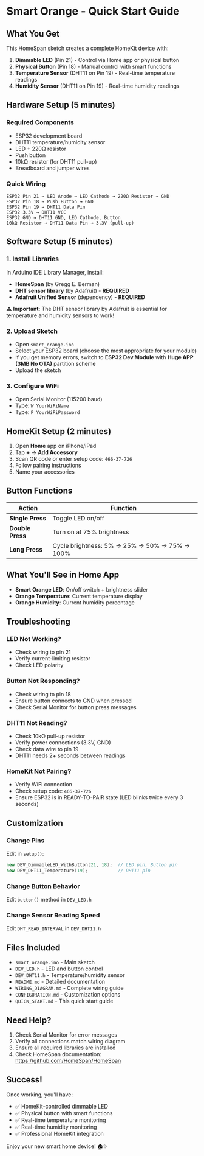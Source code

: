 # Smart Orange - Quick Start Guide

## What You Get

This HomeSpan sketch creates a complete HomeKit device with:

1. **Dimmable LED** (Pin 21) - Control via Home app or physical button
2. **Physical Button** (Pin 18) - Manual control with smart functions
3. **Temperature Sensor** (DHT11 on Pin 19) - Real-time temperature readings
4. **Humidity Sensor** (DHT11 on Pin 19) - Real-time humidity readings

## Hardware Setup (5 minutes)

### Required Components
- ESP32 development board
- DHT11 temperature/humidity sensor
- LED + 220Ω resistor
- Push button
- 10kΩ resistor (for DHT11 pull-up)
- Breadboard and jumper wires

### Quick Wiring
```
ESP32 Pin 21 → LED Anode → LED Cathode → 220Ω Resistor → GND
ESP32 Pin 18 → Push Button → GND
ESP32 Pin 19 → DHT11 Data Pin
ESP32 3.3V → DHT11 VCC
ESP32 GND → DHT11 GND, LED Cathode, Button
10kΩ Resistor → DHT11 Data Pin → 3.3V (pull-up)
```

## Software Setup (5 minutes)

### 1. Install Libraries
In Arduino IDE Library Manager, install:
- **HomeSpan** (by Gregg E. Berman)
- **DHT sensor library** (by Adafruit) - **REQUIRED**
- **Adafruit Unified Sensor** (dependency) - **REQUIRED**

**⚠️ Important**: The DHT sensor library by Adafruit is essential for temperature and humidity sensors to work!

### 2. Upload Sketch
- Open `smart_orange.ino`
- Select your ESP32 board (choose the most appropriate for your module)
- If you get memory errors, switch to **ESP32 Dev Module** with **Huge APP (3MB No OTA)** partition scheme
- Upload the sketch

### 3. Configure WiFi
- Open Serial Monitor (115200 baud)
- Type: `W YourWiFiName`
- Type: `P YourWiFiPassword`

## HomeKit Setup (2 minutes)

1. Open **Home** app on iPhone/iPad
2. Tap **+** → **Add Accessory**
3. Scan QR code or enter setup code: `466-37-726`
4. Follow pairing instructions
5. Name your accessories

## Button Functions

| Action | Function |
|--------|----------|
| **Single Press** | Toggle LED on/off |
| **Double Press** | Turn on at 75% brightness |
| **Long Press** | Cycle brightness: 5% → 25% → 50% → 75% → 100% |

## What You'll See in Home App

- **Smart Orange LED**: On/off switch + brightness slider
- **Orange Temperature**: Current temperature display
- **Orange Humidity**: Current humidity percentage

## Troubleshooting

### LED Not Working?
- Check wiring to pin 21
- Verify current-limiting resistor
- Check LED polarity

### Button Not Responding?
- Check wiring to pin 18
- Ensure button connects to GND when pressed
- Check Serial Monitor for button press messages

### DHT11 Not Reading?
- Check 10kΩ pull-up resistor
- Verify power connections (3.3V, GND)
- Check data wire to pin 19
- DHT11 needs 2+ seconds between readings

### HomeKit Not Pairing?
- Verify WiFi connection
- Check setup code: `466-37-726`
- Ensure ESP32 is in READY-TO-PAIR state (LED blinks twice every 3 seconds)

## Customization

### Change Pins
Edit in `setup()`:
```cpp
new DEV_DimmableLED_WithButton(21, 18);  // LED pin, Button pin
new DEV_DHT11_Temperature(19);           // DHT11 pin
```

### Change Button Behavior
Edit `button()` method in `DEV_LED.h`

### Change Sensor Reading Speed
Edit `DHT_READ_INTERVAL` in `DEV_DHT11.h`

## Files Included

- `smart_orange.ino` - Main sketch
- `DEV_LED.h` - LED and button control
- `DEV_DHT11.h` - Temperature/humidity sensor
- `README.md` - Detailed documentation
- `WIRING_DIAGRAM.md` - Complete wiring guide
- `CONFIGURATION.md` - Customization options
- `QUICK_START.md` - This quick start guide

## Need Help?

1. Check Serial Monitor for error messages
2. Verify all connections match wiring diagram
3. Ensure all required libraries are installed
4. Check HomeSpan documentation: https://github.com/HomeSpan/HomeSpan

## Success!

Once working, you'll have:
- ✅ HomeKit-controlled dimmable LED
- ✅ Physical button with smart functions  
- ✅ Real-time temperature monitoring
- ✅ Real-time humidity monitoring
- ✅ Professional HomeKit integration

Enjoy your new smart home device! 🏠✨
